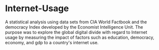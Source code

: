# Internet-Usage
A statistical analysis using data sets from CIA World Factbook and the democracy Index developed by the Economist Intelligence Unit. The purpose was to explore the global digital divide with regard to Internet usage by measuring the impact of factors such as education, democracy, economy, and gdp to a country's internet use.
